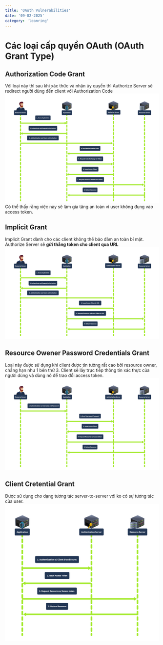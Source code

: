 ```yaml
---
title: 'OAuth Vulnerabilities'
date: '09-02-2025'
category: 'leanring'
---
```


# Các loại cấp quyền OAuth (OAuth Grant Type)
## Authorization Code Grant
Với loại này thì sau khi xác thức và nhận ủy quyền thì Authorize Server sẽ redirect người dùng đến client với Authorization Code
![alt text](image-4.png)
Có thể thấy rằng việc này sẽ làm gia tăng an toàn vì user không đụng vào access token.
## Implicit Grant
Implicit Grant dành cho các client không thể bảo đảm an toàn bí mật. Authorize Server sẽ **gửi thẳng token cho client qua URL**
![alt text](image-5.png)
## Resource Owener Password Credentials Grant
Loại này được sử dụng khi client được tin tưởng rất cao bởi resource owner, chẳng hạn như 1 bên thứ 3. Client sẽ lấy trực tiếp thông tin xác thực của người dùng và dùng nó để trao đổi access token.
![alt text](image-6.png)
## Client Cretential Grant
Được sử dụng cho dạng tương tác server-to-server với ko có sự tương tác của user.
![alt text](image-7.png)


